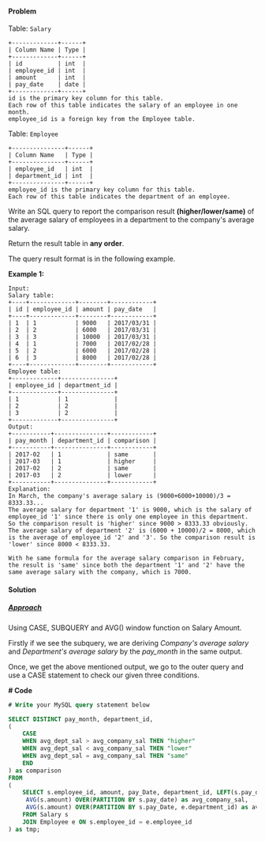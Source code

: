 #### Problem

Table: `Salary`

```
+-------------+------+
| Column Name | Type |
+-------------+------+
| id          | int  |
| employee_id | int  |
| amount      | int  |
| pay_date    | date |
+-------------+------+
id is the primary key column for this table.
Each row of this table indicates the salary of an employee in one month.
employee_id is a foreign key from the Employee table.
```

 

Table: `Employee`

```
+---------------+------+
| Column Name   | Type |
+---------------+------+
| employee_id   | int  |
| department_id | int  |
+---------------+------+
employee_id is the primary key column for this table.
Each row of this table indicates the department of an employee.
```

 

Write an SQL query to report the comparison result **(higher/lower/same)** of the average salary of employees in a department to the company's average salary.

Return the result table in **any order**.

The query result format is in the following example.

 

**Example 1:**

```
Input: 
Salary table:
+----+-------------+--------+------------+
| id | employee_id | amount | pay_date   |
+----+-------------+--------+------------+
| 1  | 1           | 9000   | 2017/03/31 |
| 2  | 2           | 6000   | 2017/03/31 |
| 3  | 3           | 10000  | 2017/03/31 |
| 4  | 1           | 7000   | 2017/02/28 |
| 5  | 2           | 6000   | 2017/02/28 |
| 6  | 3           | 8000   | 2017/02/28 |
+----+-------------+--------+------------+
Employee table:
+-------------+---------------+
| employee_id | department_id |
+-------------+---------------+
| 1           | 1             |
| 2           | 2             |
| 3           | 2             |
+-------------+---------------+
Output: 
+-----------+---------------+------------+
| pay_month | department_id | comparison |
+-----------+---------------+------------+
| 2017-02   | 1             | same       |
| 2017-03   | 1             | higher     |
| 2017-02   | 2             | same       |
| 2017-03   | 2             | lower      |
+-----------+---------------+------------+
Explanation: 
In March, the company's average salary is (9000+6000+10000)/3 = 8333.33...
The average salary for department '1' is 9000, which is the salary of employee_id '1' since there is only one employee in this department. So the comparison result is 'higher' since 9000 > 8333.33 obviously.
The average salary of department '2' is (6000 + 10000)/2 = 8000, which is the average of employee_id '2' and '3'. So the comparison result is 'lower' since 8000 < 8333.33.

With he same formula for the average salary comparison in February, the result is 'same' since both the department '1' and '2' have the same average salary with the company, which is 7000.
```





#### Solution

##### <u>Approach</u>

Using CASE, SUBQUERY and AVG() window function on Salary Amount.

Firstly if we see the subquery, we are deriving *Company's average salary* and *Department's average salary* by the *pay_month* in the same output.

Once, we get the above mentioned output, we go to the outer query and use a CASE statement to check our given three conditions.



**# Code**

```sql
# Write your MySQL query statement below

SELECT DISTINCT pay_month, department_id, 
(
    CASE
    WHEN avg_dept_sal > avg_company_sal THEN "higher"
    WHEN avg_dept_sal < avg_company_sal THEN "lower"
    WHEN avg_dept_sal = avg_company_sal THEN "same"
    END
) as comparison
FROM 
(
    SELECT s.employee_id, amount, pay_Date, department_id, LEFT(s.pay_date, 7) as pay_month,
     AVG(s.amount) OVER(PARTITION BY s.pay_date) as avg_company_sal,
     AVG(s.amount) OVER(PARTITION BY s.pay_Date, e.department_id) as avg_dept_sal
    FROM Salary s
    JOIN Employee e ON s.employee_id = e.employee_id
) as tmp;
```

